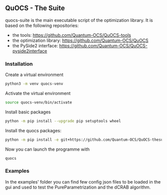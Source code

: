 ## QuOCS - The Suite
quocs-suite is the main executable script of the optimization library. It is based on the following repositories:
* the tools: https://github.com/Quantum-OCS/QuOCS-tools
* the optimization library: https://github.com/Quantum-OCS/QuOCS
* the PySide2 interface: https://github.com/Quantum-OCS/QuOCS-pyside2interface

### Installation
Create a virtual environment
```bash
python3 -m venv quocs-venv
```
Activate the virtual environment
```bash
source quocs-venv/bin/activate
```
Install basic packages
```bash
python -m pip install --upgrade pip setuptools wheel
```
Install the quocs packages:
```bash
python -m pip install -e git+https://github.com/Quantum-OCS/QuOCS-thesuite#egg=quocs-thesuite
```
Now you can launch the programme with
```bash
quocs
```

### Examples
In the examples' folder you can find few config json files to be loaded in the gui
and used to test the PureParametrization and the dCRAB algorithm.
